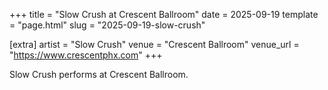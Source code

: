 +++
title = "Slow Crush at Crescent Ballroom"
date = 2025-09-19
template = "page.html"
slug = "2025-09-19-slow-crush"

[extra]
artist = "Slow Crush"
venue = "Crescent Ballroom"
venue_url = "https://www.crescentphx.com"
+++

Slow Crush performs at Crescent Ballroom.
